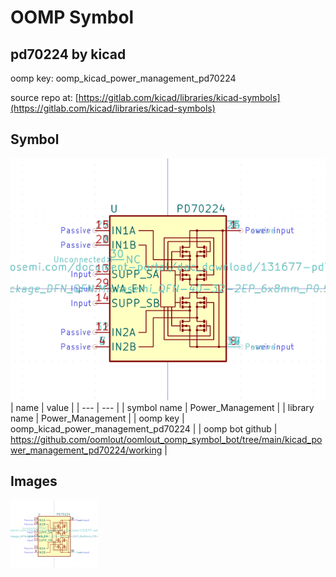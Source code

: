 # OOMP Symbol  
## pd70224  by kicad  
  
oomp key: oomp_kicad_power_management_pd70224  
  
source repo at: [https://gitlab.com/kicad/libraries/kicad-symbols](https://gitlab.com/kicad/libraries/kicad-symbols)  
## Symbol  
  
[![working.png](working_600.png)](working.png)  
| name | value | 
| --- | --- | 
| symbol name | Power_Management | 
| library name | Power_Management | 
| oomp key | oomp_kicad_power_management_pd70224 | 
| oomp bot github | https://github.com/oomlout/oomlout_oomp_symbol_bot/tree/main/kicad_power_management_pd70224/working | 
## Images  
  
[![working.png](working_140.png)](working.png)  
